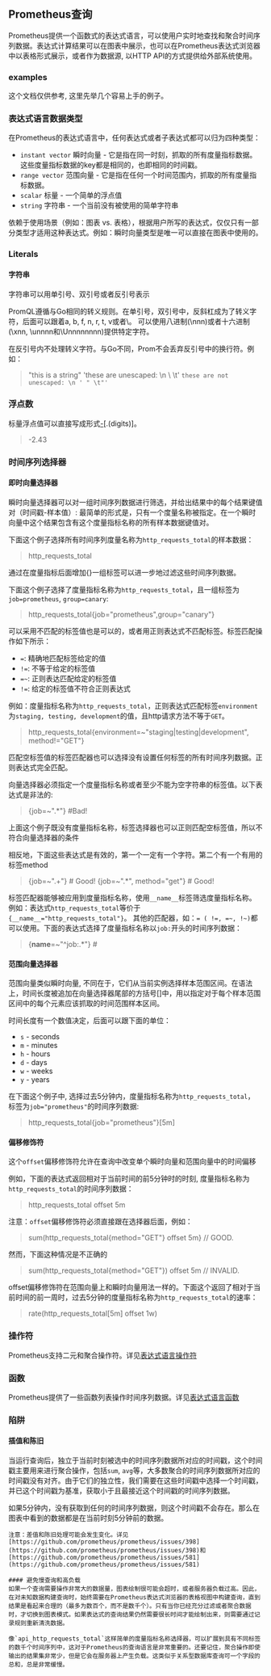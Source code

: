 ## Prometheus查询

Prometheus提供一个函数式的表达式语言，可以使用户实时地查找和聚合时间序列数据。表达式计算结果可以在图表中展示，也可以在Prometheus表达式浏览器中以表格形式展示，或者作为数据源, 以HTTP API的方式提供给外部系统使用。

### examples
这个文档仅供参考, 这里先举几个容易上手的例子。

### 表达式语言数据类型

在Prometheus的表达式语言中，任何表达式或者子表达式都可以归为四种类型：
 - `instant vector` 瞬时向量 - 它是指在同一时刻，抓取的所有度量指标数据。这些度量指标数据的key都是相同的，也即相同的时间戳。
 - `range vector` 范围向量 - 它是指在任何一个时间范围内，抓取的所有度量指标数据。
 - `scalar` 标量 - 一个简单的浮点值
 - `string` 字符串  - 一个当前没有被使用的简单字符串

依赖于使用场景（例如：图表 vs. 表格），根据用户所写的表达式，仅仅只有一部分类型才适用这种表达式。例如：瞬时向量类型是唯一可以直接在图表中使用的。

### Literals
#### 字符串
字符串可以用单引号、双引号或者反引号表示

PromQL遵循与Go相同的转义规则。在单引号，双引号中，反斜杠成为了转义字符，后面可以跟着a, b, f, n, r, t, v或者\。 可以使用八进制(\nnn)或者十六进制(\xnn, \unnnn和\Unnnnnnnn)提供特定字符。

在反引号内不处理转义字符。与Go不同，Prom不会丢弃反引号中的换行符。例如：
> "this is a string"
> 'these are unescaped: \n \\ \t'
> `these are not unescaped: \n ' " \t"'`

### 浮点数
标量浮点值可以直接写成形式[-](digits)[.(digits)]。
> -2.43

### 时间序列选择器
#### 即时向量选择器
瞬时向量选择器可以对一组时间序列数据进行筛选，并给出结果中的每个结果键值对（时间戳-样本值）: 最简单的形式是，只有一个度量名称被指定。在一个瞬时向量中这个结果包含有这个度量指标名称的所有样本数据键值对。

下面这个例子选择所有时间序列度量名称为`http_requests_total`的样本数据：
> http_requests_total

通过在度量指标后面增加{}一组标签可以进一步地过滤这些时间序列数据。

下面这个例子选择了度量指标名称为`http_requests_total`，且一组标签为`job=prometheus`, `group=canary`:
> http_requests_total{job="prometheus",group="canary"}

可以采用不匹配的标签值也是可以的，或者用正则表达式不匹配标签。标签匹配操作如下所示：
  - `=`: 精确地匹配标签给定的值
  - `!=`: 不等于给定的标签值
  - `=~`: 正则表达匹配给定的标签值
  - `!=`: 给定的标签值不符合正则表达式

例如：度量指标名称为`http_requests_total`，正则表达式匹配标签`environment`为`staging, testing, development`的值，且http请求方法不等于`GET`。
> http_requests_total{environment=~"staging|testing|development", method!="GET"}

匹配空标签值的标签匹配器也可以选择没有设置任何标签的所有时间序列数据。正则表达式完全匹配。

向量选择器必须指定一个度量指标名称或者至少不能为空字符串的标签值。以下表达式是非法的:
>  {job=~".*"} #Bad!

上面这个例子既没有度量指标名称，标签选择器也可以正则匹配空标签值，所以不符合向量选择器的条件

相反地，下面这些表达式是有效的，第一个一定有一个字符。第二个有一个有用的标签method
> {job=~".+"}  # Good!
> {job=~".*", method="get"} # Good!

标签匹配器能够被应用到度量指标名称，使用`__name__`标签筛选度量指标名称。例如：表达式`http_requests_total`等价于`{__name__="http_requests_total"}`。 其他的匹配器，如：`= ( !=, =~, !~)`都可以使用。下面的表达式选择了度量指标名称以`job:`开头的时间序列数据：
> {__name__=~"^job:.*"} #
 
#### 范围向量选择器
范围向量类似瞬时向量, 不同在于，它们从当前实例选择样本范围区间。在语法上，时间长度被追加在向量选择器尾部的方括号[]中，用以指定对于每个样本范围区间中的每个元素应该抓取的时间范围样本区间。

时间长度有一个数值决定，后面可以跟下面的单位：
 - `s` - seconds
 - `m` - minutes
 - `h` - hours
 - `d` - days
 - `w` - weeks
 - `y` - years

在下面这个例子中, 选择过去5分钟内，度量指标名称为`http_requests_total`， 标签为`job="prometheus"`的时间序列数据:
> http_requests_total{job="prometheus"}[5m]

#### 偏移修饰符
这个`offset`偏移修饰符允许在查询中改变单个瞬时向量和范围向量中的时间偏移

例如，下面的表达式返回相对于当前时间的前5分钟时的时刻, 度量指标名称为`http_requests_total`的时间序列数据：
> http_requests_total offset 5m

注意：`offset`偏移修饰符必须直接跟在选择器后面，例如：
> sum(http_requests_total{method="GET"} offset 5m} // GOOD.

然而，下面这种情况是不正确的
>  sum(http_requests_total{method="GET"}) offset 5m // INVALID.

offset偏移修饰符在范围向量上和瞬时向量用法一样的。下面这个返回了相对于当前时间的前一周时，过去5分钟的度量指标名称为`http_requests_total`的速率：
> rate(http_requests_total[5m] offset 1w)

### 操作符
Prometheus支持二元和聚合操作符。详见[表达式语言操作符](https://prometheus.io/docs/querying/operators/)

### 函数
Prometheus提供了一些函数列表操作时间序列数据。详见[表达式语言函数](https://prometheus.io/docs/querying/functions/)

### 陷阱
#### 插值和陈旧
当运行查询后，独立于当前时刻被选中的时间序列数据所对应的时间戳，这个时间戳主要用来进行聚合操作，包括`sum`, `avg`等，大多数聚合的时间序列数据所对应的时间戳没有对齐。由于它们的独立性，我们需要在这些时间戳中选择一个时间戳，并已这个时间戳为基准，获取小于且最接近这个时间戳的时间序列数据。

如果5分钟内，没有获取到任何的时间序列数据，则这个时间戳不会存在。那么在图表中看到的数据都是在当前时刻5分钟前的数据。
```
注意：差值和陈旧处理可能会发生变化。详见[https://github.com/prometheus/prometheus/issues/398](https://github.com/prometheus/prometheus/issues/398)和[https://github.com/prometheus/prometheus/issues/581](https://github.com/prometheus/prometheus/issues/581)

#### 避免慢查询和高负载
如果一个查询需要操作非常大的数据量，图表绘制很可能会超时，或者服务器负载过高。因此，在对未知数据构建查询时，始终需要在Prometheus表达式浏览器的表格视图中构建查询，直到结果是看起来合理的（最多为数百个，而不是数千个）。只有当你已经充分过滤或者聚合数据时，才切换到图表模式。如果表达式的查询结果仍然需要很长时间才能绘制出来，则需要通过记录规则重新清洗数据。

像`api_http_requests_total`这样简单的度量指标名称选择器，可以扩展到具有不同标签的数千个时间序列中，这对于Prometheus的查询语言是非常重要的。还要记住，聚合操作即使输出的结果集非常少，但是它会在服务器上产生负载。这类似于关系型数据库查询可一个字段的总和，总是非常缓慢。
```

